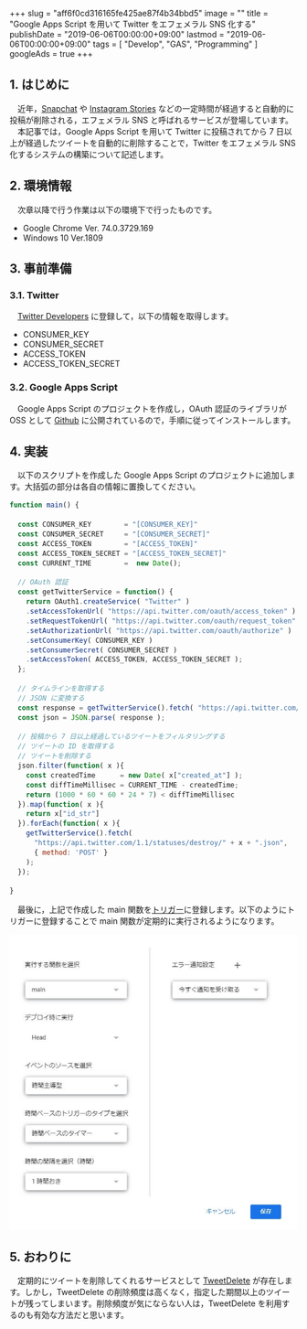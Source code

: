 +++
slug = "aff6f0cd316165fe425ae87f4b34bbd5"
image = ""
title = "Google Apps Script を用いて Twitter をエフェメラル SNS 化する"
publishDate = "2019-06-06T00:00:00+09:00"
lastmod = "2019-06-06T00:00:00+09:00"
tags = [ "Develop", "GAS", "Programming" ]
googleAds = true
+++

## 1. はじめに

　近年，[Snapchat](https://www.snapchat.com/) や [Instagram Stories](https://business.instagram.com/blog/introducing-instagram-stories) などの一定時間が経過すると自動的に投稿が削除される，エフェメラル SNS と呼ばれるサービスが登場しています。
　本記事では，Google Apps Script を用いて Twitter に投稿されてから 7 日以上が経過したツイートを自動的に削除することで，Twitter をエフェメラル SNS 化するシステムの構築について記述します。

## 2. 環境情報

　次章以降で行う作業は以下の環境下で行ったものです。

 * Google Chrome Ver. 74.0.3729.169
 * Windows 10 Ver.1809

## 3. 事前準備

### 3.1. Twitter

　[Twitter Developers](https://developer.twitter.com/) に登録して，以下の情報を取得します。

 * CONSUMER_KEY
 * CONSUMER_SECRET
 * ACCESS_TOKEN
 * ACCESS_TOKEN_SECRET

### 3.2. Google Apps Script
　Google Apps Script のプロジェクトを作成し，OAuth 認証のライブラリが OSS として [Github](https://github.com/gsuitedevs/apps-script-oauth1/blob/master/LICENSE) に公開されているので，手順に従ってインストールします。


## 4. 実装

　以下のスクリプトを作成した Google Apps Script のプロジェクトに追加します。大括弧の部分は各自の情報に置換してください。

```js
function main() {
  
  const CONSUMER_KEY        = "[CONSUMER_KEY]"
  const CONSUMER_SECRET     = "[CONSUMER_SECRET]"
  const ACCESS_TOKEN        = "[ACCESS_TOKEN]"
  const ACCESS_TOKEN_SECRET = "[ACCESS_TOKEN_SECRET]"
  const CURRENT_TIME        =  new Date();
  
  // OAuth 認証
  const getTwitterService = function() {
    return OAuth1.createService( "Twitter" )
    .setAccessTokenUrl( "https://api.twitter.com/oauth/access_token" )
    .setRequestTokenUrl( "https://api.twitter.com/oauth/request_token" )
    .setAuthorizationUrl( "https://api.twitter.com/oauth/authorize" )
    .setConsumerKey( CONSUMER_KEY )
    .setConsumerSecret( CONSUMER_SECRET )
    .setAccessToken( ACCESS_TOKEN, ACCESS_TOKEN_SECRET );
  };
  
  // タイムラインを取得する
  // JSON に変換する
  const response = getTwitterService().fetch( "https://api.twitter.com/1.1/statuses/user_timeline.json?count=200" );
  const json = JSON.parse( response );
  
  // 投稿から 7 日以上経過しているツイートをフィルタリングする
  // ツイートの ID を取得する
  // ツイートを削除する
  json.filter(function( x ){
    const createdTime      = new Date( x["created_at"] );
    const diffTimeMillisec = CURRENT_TIME - createdTime;
    return (1000 * 60 * 60 * 24 * 7) < diffTimeMillisec
  }).map(function( x ){
    return x["id_str"]
  }).forEach(function( x ){
    getTwitterService().fetch(
      "https://api.twitter.com/1.1/statuses/destroy/" + x + ".json",
      { method: 'POST' }
    );
  });
  
}
```

　最後に，上記で作成した main 関数を[トリガー](https://script.google.com/home/triggers)に登録します。以下のようにトリガーに登録することで main 関数が定期的に実行されるようになります。

![](8315171090ff41d45465c3ebc6f0d682.jpg)

## 5. おわりに

　定期的にツイートを削除してくれるサービスとして [TweetDelete](https://www.tweetdelete.net/) が存在します。しかし，TweetDelete の削除頻度は高くなく，指定した期間以上のツイートが残ってしまいます。削除頻度が気にならない人は，TweetDelete を利用するのも有効な方法だと思います。